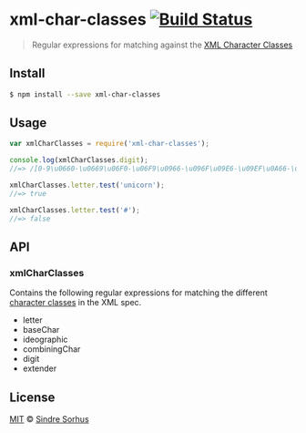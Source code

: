 # xml-char-classes [![Build Status](https://travis-ci.org/sindresorhus/xml-char-classes.svg?branch=master)](https://travis-ci.org/sindresorhus/xml-char-classes)

> Regular expressions for matching against the [XML Character Classes](http://www.w3.org/TR/2006/REC-xml-20060816/#CharClasses)


## Install

```bash
$ npm install --save xml-char-classes
```


## Usage

```js
var xmlCharClasses = require('xml-char-classes');

console.log(xmlCharClasses.digit);
//=> /[0-9\u0660-\u0669\u06F0-\u06F9\u0966-\u096F\u09E6-\u09EF\u0A66-\u0A6F\u0AE6-\u0AEF\u0B66-\u0B6F\u0BE7-\u0BEF\u0C66-\u0C6F\u0CE6-\u0CEF\u0D66-\u0D6F\u0E50-\u0E59\u0ED0-\u0ED9\u0F20-\u0F29]/

xmlCharClasses.letter.test('unicorn');
//=> true

xmlCharClasses.letter.test('#');
//=> false
```


## API

### xmlCharClasses

Contains the following regular expressions for matching the different [character classes](http://www.w3.org/TR/2006/REC-xml-20060816/#CharClasses) in the XML spec.

- letter
- baseChar
- ideographic
- combiningChar
- digit
- extender


## License

[MIT](http://opensource.org/licenses/MIT) © [Sindre Sorhus](http://sindresorhus.com)
